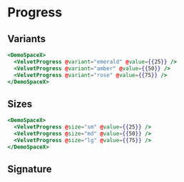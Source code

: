 # Progress

## Variants

```hbs preview-template
<DemoSpaceX>
  <VelvetProgress @variant="emerald" @value={{25}} />
  <VelvetProgress @variant="amber" @value={{50}} />
  <VelvetProgress @variant="rose" @value={{75}} />
</DemoSpaceX>
```

## Sizes

```hbs preview-template
<DemoSpaceX>
  <VelvetProgress @size="sm" @value={{25}} />
  <VelvetProgress @size="md" @value={{50}} />
  <VelvetProgress @size="lg" @value={{75}} />
</DemoSpaceX>
```

## Signature

<!-- component-signature: velvet-progress -->
